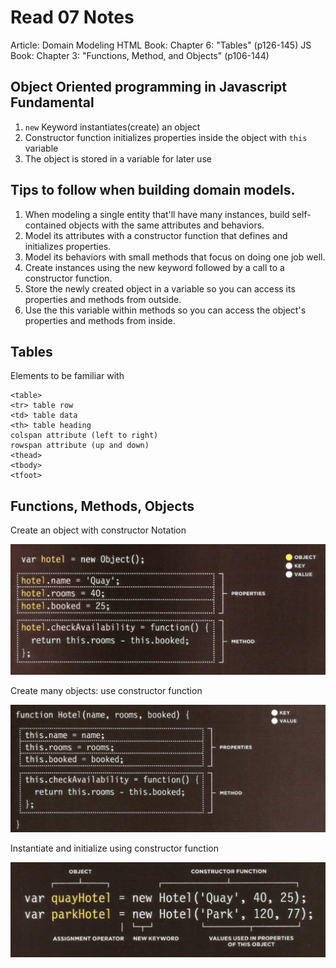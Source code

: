 # Read 07 Notes

Article: Domain Modeling
HTML Book: Chapter 6: "Tables" (p126-145)
JS Book: Chapter 3: "Functions, Method, and Objects" (p106-144)

## Object Oriented programming in Javascript Fundamental

1. `new` Keyword instantiates(create) an object
1. Constructor function initializes properties inside the object with `this` variable
1. The object is stored in a variable for later use  

## Tips to follow when building domain models.

1. When modeling a single entity that'll have many instances, build self-contained objects with the same attributes and behaviors.
1. Model its attributes with a constructor function that defines and initializes properties.
1. Model its behaviors with small methods that focus on doing one job well.
1. Create instances using the new keyword followed by a call to a constructor function.
1. Store the newly created object in a variable so you can access its properties and methods from outside.
1. Use the this variable within methods so you can access the object's properties and methods from inside.

## Tables

Elements to be familiar with

```
<table>
<tr> table row
<td> table data
<th> table heading
colspan attribute (left to right)
rowspan attribute (up and down)
<thead>
<tbody>
<tfoot>
``` 

## Functions, Methods, Objects

Create an object with constructor Notation

![Constructor Notation](/images/constructor-notation.png)

Create many objects: use constructor function

![Constructor Function](/images/constructor-function.png)

Instantiate and initialize using constructor function

![Instantiate](/images/Instantiate.png)
